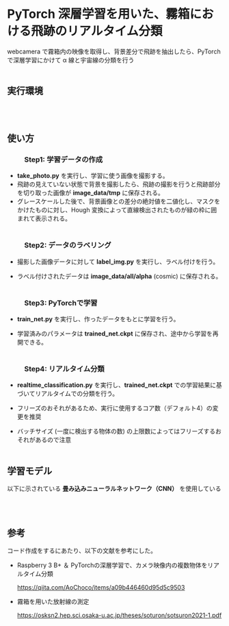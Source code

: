 # PyTorch 深層学習を用いた、霧箱における飛跡のリアルタイム分類

webcamera で霧箱内の映像を取得し、背景差分で飛跡を抽出したら、PyTorch で深層学習にかけて α 線と宇宙線の分類を行う
<br><br>

<dl>

## <dt>実行環境</dt>

<br><br>

## <dt>使い方</dt>

### <dd>Step1: 学習データの作成

-  **take_photo.py** を実行し、学習に使う画像を撮影する。
- 飛跡の見えていない状態で背景を撮影したら、飛跡の撮影を行うと飛跡部分を切り取った画像が **image_data/tmp** に保存される。
- グレースケールした後で、背景画像との差分の絶対値を二値化し、マスクをかけたものに対し、Hough 変換によって直線検出されたものが緑の枠に囲まれて表示される。<br><br>

</dd>

### <dd>Step2: データのラベリング

- 撮影した画像データに対して **label_img.py** を実行し、ラベル付けを行う。

- ラベル付けされたデータは  **image_data/all/alpha** (cosmic) に保存される。<br><br>

</dd>

### <dd>Step3: PyTorchで学習

- **train_net.py** を実行し、作ったデータをもとに学習を行う。

- 学習済みのパラメータは  **trained_net.ckpt** に保存され、途中から学習を再開できる。<br><br>

</dd>

### <dd>Step4: リアルタイム分類

  - **realtime_classification.py** を実行し、**trained_net.ckpt** での学習結果に基づいてリアルタイムでの分類を行う。

- フリーズのおそれがあるため、実行に使用するコア数（デフォルト4）の変更を推奨
- バッチサイズ (一度に検出する物体の数) の上限数によってはフリーズするおそれがあるので注意 
<br><br>


</dd>

## <dt>学習モデル</dt>

以下に示されている **畳み込みニューラルネットワーク（CNN）** を使用している

<br><br>

## <dt>参考</dt>

コード作成をするにあたり、以下の文献を参考にした。

- Raspberry 3 B+ ＆ PyTorchの深層学習で、カメラ映像内の複数物体をリアルタイム分類
  
  https://qiita.com/AoChoco/items/a09b446460d95d5c9503

- 霧箱を用いた放射線の測定

  https://osksn2.hep.sci.osaka-u.ac.jp/theses/soturon/sotsuron2021-1.pdf

</dl>
